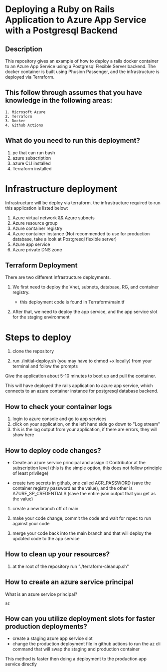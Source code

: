 # Deploying a Ruby on Rails Application to Azure App Service with a Postgresql Backend 
## Description 
This repository gives an example of how to deploy a rails docker container to an Azure App Service using a Postgresql Flexible Server backend. The docker container is built using Phusion Passenger, and the infrastructure is deployed via Terraform.
## This follow through assumes that you have knowledge in the following areas: 
    1. Microsoft Azure 
    2. Terraform 
    3. Docker 
    4. Github Actions

## What do you need to run this deployment?
1. pc that can run bash 
2. azure subscription
3. azure CLI installed 
4. Terraform installed


# Infrastructure deployment 

Infrastructure will be deploy via terraform. the infrastructure required to run this application is listed below: 
1. Azure virtual network && Azure subnets 
2. Azure resource group 
3. Azure container registry 
4. Azure container instance (Not recommended to use for production database, take a look at Postgresql flexible server)
5. Azure app service 
6. Azure private DNS zone 


## Terraform Deployment 

There are two different Infrastructure deployments.
1. We first need to deploy the Vnet, subnets, database, RG, and container registry.
    - this deployment code is found in Terraform/main.tf 

2. After that, we need to deploy the app service, and the app service slot for the staging environment

# Steps to deploy 
1. clone the repository 

2. run ./initial-deploy.sh (you may have to chmod +x locally) from your terminal and follow the prompts 


Give the application about 5-10 minutes to boot up and pull the container.

This will have deployed the rails application to azure app service, which connects to an azure container instance for postgresql database backend.

## How to check your container logs 
1. login to azure console and go to app services
2. click on your application, on the left hand side go down to "Log stream"
3. this is the log output from your application, if there are errors, they will show here



## How to deploy code changes?
- Create an azure service principal and assign it Contributor at the subscription level (this is the simple option, this does not follow principle of least privilege)

- create two secrets in github, one called ACR_PASSWORD (save the container registry password as the value), and the other is AZURE_SP_CREDENTIALS (save the entire json output that you get as the value)

1. create a new branch off of main

2. make your code change, commit the code and wait for rspec to run against your code

3. merge your code back into the main branch and that will deploy the updated code to the app service

## How to clean up your resources?
1. at the root of the repository run "./terraform-cleanup.sh"


## How to create an azure service principal 
What is an azure service principal?

```az  ```

## How can you utilize deployment slots for faster production deployments?
- create a staging azure app service slot 
- change the production deployment file in github actions to run the az cli command that will swap the staging and production container 

This method is faster then doing a deployment to the production app service directly
